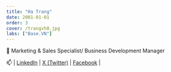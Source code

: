 ```yaml
---
title: "Ha Trang"
date: 2001-01-01
order: 3
cover: /trangvh0.jpg
labs: ["Base.VN"]
---
```


🔭 Marketing & Sales Specialist/ Business Development Manager


📫 | [LinkedIn]() | [X (Twitter)]() | [Facebook](https://www.facebook.com/hatrang305) |
